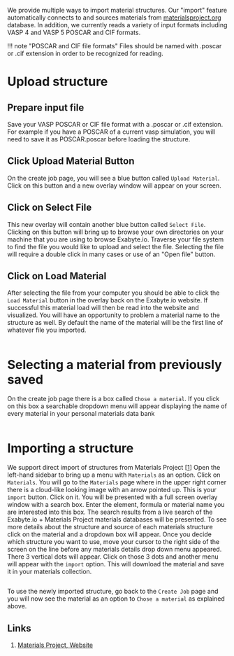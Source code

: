 We provide multiple ways to import material structures.  Our "import" feature automatically connects to and sources materials from [materialsproject.org](https://materialsproject.org) database. In addition, we currently reads a variety of input formats including VASP 4 and VASP 5 POSCAR and CIF formats.

!!! note "POSCAR and CIF file formats"
    Files should be named with .poscar or .cif extension in order to be recognized for reading.

# Upload structure

## Prepare input file

Save your VASP POSCAR or CIF file format with a .poscar or .cif extension.  For example if you have a POSCAR of a current vasp simulation, you will need to save it as POSCAR.poscar before loading the structure.

## Click Upload Material Button

On the create job page, you will see a blue button called `Upload Material`.  Click on this button and a new overlay window will appear on your screen.

## Click on Select File

This new overlay will contain another blue button called `Select File`.  Clicking on this button will bring up to browse your own directories on your machine that you are using to browse Exabyte.io.  Traverse your file system to find the file you would like to upload and select the file.  Selecting the file will require a double click in many cases or use of an "Open file" button.

## Click on Load Material

After selecting the file from your computer you should be able to click the `Load Material` button in the overlay back on the Exabyte.io website.  If successful this material load will then be read into the website and visualized.  You will have an opportunity to problem a material name to the structure as well.  By default the name of the material will be the first line of whatever file you imported.

<img data-gifffer="/images/UploadPOSCAR.gif" />


# Selecting a material from previously saved

On the create job page there is a box called `Chose a material`.  If you click on this box a searchable dropdown menu will appear displaying the name of every material in your personal materials data bank

<img data-gifffer="/images/ChooseSavedMaterial.gif" />

# Importing a structure

We support direct import of structures from Materials Project [[1](#links)]
Open the left-hand sidebar to bring up a menu with `Materials` as an option.  Click on `Materials`. You will go to the `Materials` page where in the upper right corner there is a cloud-like looking image with an arrow pointed up.  This is your `import` button.  Click on it. You will be presented with a full screen overlay window with a search box.  Enter the element, formula or material name you are interested into this box.  The search results from a live search of the Exabyte.io + Materials Project materials databases will be presented. To see more details about the structure and source of each materials structure click on the material and a dropdown box will appear.
Once you decide which structure you want to use, move your cursor to the right side of the screen on the line before any materials details drop down menu appeared.  There 3 vertical dots will appear.  Click on those 3 dots and another menu will appear with the `import` option.  This will download the material and save it in your materials collection.

<img data-gifffer="/images/ImportMaterialsProjectMaterial.gif" />

To use the newly imported structure, go back to the `Create Job` page and you will now see the material as an option to `Chose a material` as explained above.

## Links

1. [Materials Project, Website](https://materialsproject.org/)
